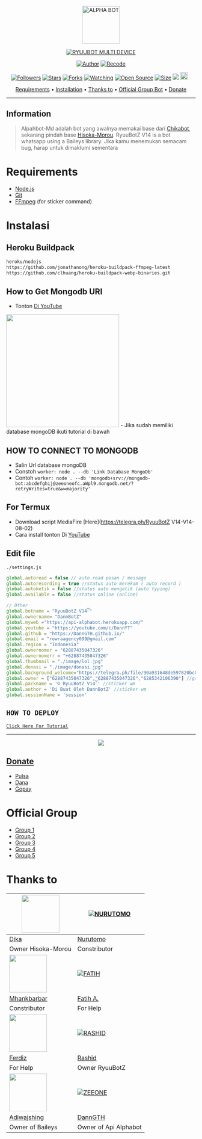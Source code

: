 <p align="center">
<img src="https://github.com/DannGTH/RyuuBotZ V14/blob/v7.1/image/lol_1.jpg" alt="ALPHA BOT" width="100"/>


</p>
<p align="center">
<a href="#"><img title="RYUUBOT MULTI DEVICE" src="https://img.shields.io/badge/ALPHABOT MULTI DEVICE-green?colorA=%23ff0000&colorB=%23017e40&style=for-the-badge"></a>
</p>
<p align="center">
<a href="https://github.com/DikaArdnt"><img title="Author" src="https://img.shields.io/badge/Author-Dika-red.svg?style=for-the-badge&logo=github"></a>
<a href="https://github.com/DannGTH/RyuuBotZ V14"><img title="Recode" src="https://img.shields.io/badge/Recode-ZeeoneOfc-red.svg?style=for-the-badge&logo=github"></a>
</p>
<p align="center">
<a href="https://github.com/DannGTH/followers"><img title="Followers" src="https://img.shields.io/github/followers/DannGTH?color=red&style=flat-square"></a>
<a href="https://github.com/DannGTH/RyuuBotZ V14/stargazers/"><img title="Stars" src="https://img.shields.io/github/stars/DannGTH/RyuuBotZ V14?color=blue&style=flat-square"></a>
<a href="https://github.com/DannGTH/RyuuBotZ V14/network/members"><img title="Forks" src="https://img.shields.io/github/forks/DannGTH/RyuuBotZ V14?color=red&style=flat-square"></a>
<a href="https://github.com/DannGTH/RyuuBotZ V14/watchers"><img title="Watching" src="https://img.shields.io/github/watchers/DannGTH/RyuuBotZ V14?label=Watchers&color=blue&style=flat-square"></a>
<a href="https://github.com/DannGTH/RyuuBotZ V14"><img title="Open Source" src="https://badges.frapsoft.com/os/v2/open-source.svg?v=103"></a>
<a href="https://github.com/DannGTH/RyuuBotZ V14/"><img title="Size" src="https://img.shields.io/github/repo-size/DannGTH/RyuuBotZ V14?style=flat-square&color=green"></a>
<a href="https://hits.seeyoufarm.com"><img src="https://hits.seeyoufarm.com/api/count/incr/badge.svg?url=https%3A%2F%2Fgithub.com%2FDannGTH%2FRyuuBotZ V14&count_bg=%2379C83D&title_bg=%23555555&icon=probot.svg&icon_color=%2300FF6D&title=hits&edge_flat=false"/></a>
<a href="https://github.com/DannGTH/RyuuBotZ V14/graphs/commit-activity"><img height="20" src="https://img.shields.io/badge/Maintained%3F-yes-green.svg"></a>&nbsp;&nbsp;
</p>

<p align="center">
  <a href="https://github.com/DannGTH/RyuuBotZ V14#requirements">Requirements</a> •
  <a href="https://github.com/DannGTH/RyuuBotZ V14#instalasi">Installation</a> •
  <a href="https://github.com/DannGTH/RyuuBotZ V14#thanks-to">Thanks to</a> •
  <a href="https://github.com/DannGTH/RyuuBotZ V14#Official-Group"> Official Group Bot</a> •
  <a href="https://github.com/DannGTH/RyuuBotZ V14#donate">Donate</a>
</p>
</div>


---

## Information
> Alpahbot-Md adalah bot yang awalnya memakai base dari [Chikabot](https://github.com/rashidsiregar28/chikabot/blob/main/README.md), sekarang pindah base [Hisoka-Morou](https://github.com/DikaArdnt/Hisoka-Morou). RyuuBotZ V14 is a bot whatsapp using a Baileys library.
> Jika kamu menemukan semacam bug, harap untuk dimaklumi sementara

# Requirements
* [Node.js](https://nodejs.org/en/)
* [Git](https://git-scm.com/downloads)
* [FFmpeg](https://github.com/BtbN/FFmpeg-Builds/releases/download/autobuild-2020-12-08-13-03/ffmpeg-n4.3.1-26-gca55240b8c-win64-gpl-4.3.zip) (for sticker command)

# Instalasi
## Heroku Buildpack
```bash
heroku/nodejs
https://github.com/jonathanong/heroku-buildpack-ffmpeg-latest
https://github.com/clhuang/heroku-buildpack-webp-binaries.git
```

## How to Get Mongodb URI
- Tonton [Di YouTube](https://youtu.be/M8H9S3djxTg)
<img src="https://telegra.ph/file/682c1315ff9a43bb1a724.jpg" width="300">
- Jika sudah memiliki database mongoDB ikuti tutorial di bawah

## HOW TO CONNECT TO MONGODB

- Salin Url database mongoDB
- Constoh `worker: node . --db 'Link Database MongoDb'`
- Contoh `worker: node . --db 'mongodb+srv://mongodb-bot:abcdefghij@zeeoneofc.aWpl9.mongodb.net/?retryWrites=true&w=majority'`

## For Termux
- Download script MediaFire [Here](https://telegra.ph/RyuuBotZ V14-V14-08-02)
- Cara install tonton Di [YouTube](https://youtu.be/ep_PM1PpEVg)

## Edit file
`./settings.js`
```ts
global.autoread = false // auto read pesan / message
global.autorecording = true //status auto merekam ( auto record )
global.autoketik = false //status auto mengetik (auto typing)
global.available = false //status online (online)

// Other
global.botname = "RyuuBotZ V14ོ"
global.ownername= "DannBotZ"
global.myweb ="https://api-alphabot.herokuapp.com/"
global.youtube = "https://youtube.com/c/DannYT"
global.github = "https://DannGTH.github.io/"
global.email = "rowraagency099@gmail.com"
global.region = "Indonesia"
global.ownernomer = "62887435047326"
global.ownernomerr = "+62887435047326"
global.thumbnail = "./image/lol.jpg"
global.donasi = "./image/donasi.jpg"
global.background_welcome="https://telegra.ph/file/90a931648de597820bc08.jpg" // maks size 30kb, agar welcome image nya tdk delay
global.owner = ["62887435047326","62887435047326","6285342106390"] //ganti agar fitur owner bisa di gunakan
global.packname = '© RyuuBotZ V14ོ' //sticker wm
global.author = 'Di Buat Oleh DannBotZ' //sticker wm
global.sessionName = 'session'
```

## ```HOW TO DEPLOY```

[`Click Here For Tutorial`](https://youtu.be/SdKHkld2NcI)<br>

----------

<p align="center">
  <a href="https://youtu.be/SdKHkld2NcI"><img src="https://a.top4top.io/p_2081imvxm1.jpg" />
</p>

## Donate
- [Pulsa](085810172953)
- [Dana](085880124597)
- [Gopay](085810172953)

# Official Group
- [Group 1](https://chat.whatsapp.com/EU890BcXjyBDkNaUT5WmYV)
- [Group 2](https://chat.whatsapp.com/E8NExJwIbhBJYzssfqJNsE)
- [Group 3](https://chat.whatsapp.com/KCSqHTky1apG7ApePsfiPy)
- [Group 4](https://chat.whatsapp.com/KwmvHr7VMFj7r5ry9xmMsU)
- [Group 5](https://chat.whatsapp.com/ELa7GhU0sP4EvXcVimQYtz)

# Thanks to
<a href="https://github.com/DikaArdnt"><img src="https://github.com/DikaArdnt.png?size=100" width="100" height="100"></a> | [![NURUTOMO](https://github.com/Nurutomo.png?size=100)](https://github.com/Nurutomo) 
---|---
[Dika](https://github.com/DikaArdnt)  | [Nurutomo](https://github.com/Nurutomo)
Owner Hisoka-Morou | Constributor |
<a href="https://github.com/MhankBarBar"><img src="https://github.com/MhankBarBar.png?size=100" width="100" height="100"></a> | [![FATIH](https://github.com/fatiharridho.png?size=100)](https://github.com/fatiharridho) 
[Mhankbarbar](https://github.com/MhankBarBar)  | [Fatih A.](https://github.com/fatiharridho)
Constributor | For Help |
<a href="https://github.com/FERDIZ-afk"><img src="https://github.com/FERDIZ-afk.png?size=100" width="100" height="100"></a> | [![RASHID](http://github.com/rashidsiregar28.png?size=100)](http://github.com/rashidsiregar28) 
[Ferdiz](https://github.com/FERDIZ-afk)  | [Rashid](https://github.com/rashidsiregar28)
For Help | Owner RyuuBotZ |
<a href="https://github.com/adiwajshing"><img src="https://github.com/adiwajshing.png?size=100" width="100" height="100"></a> | [![ZEEONE](http://github.com/DannGTH.png?size=100)](http://github.com/DannGTH) 
[Adiwajshing](https://github.com/adiwajshing) | [DannGTH](https://DannGTH.github.io)
Owner of Baileys | Owner of Api Alphabot |

